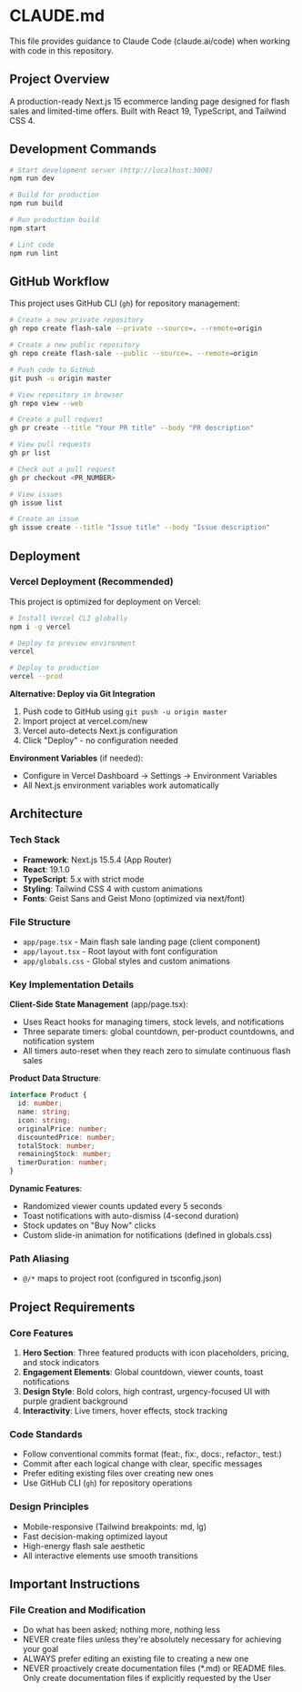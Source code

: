 # CLAUDE.md

This file provides guidance to Claude Code (claude.ai/code) when working with code in this repository.

## Project Overview

A production-ready Next.js 15 ecommerce landing page designed for flash sales and limited-time offers. Built with React 19, TypeScript, and Tailwind CSS 4.

## Development Commands

```bash
# Start development server (http://localhost:3000)
npm run dev

# Build for production
npm run build

# Run production build
npm start

# Lint code
npm run lint
```

## GitHub Workflow

This project uses GitHub CLI (`gh`) for repository management:

```bash
# Create a new private repository
gh repo create flash-sale --private --source=. --remote=origin

# Create a new public repository
gh repo create flash-sale --public --source=. --remote=origin

# Push code to GitHub
git push -u origin master

# View repository in browser
gh repo view --web

# Create a pull request
gh pr create --title "Your PR title" --body "PR description"

# View pull requests
gh pr list

# Check out a pull request
gh pr checkout <PR_NUMBER>

# View issues
gh issue list

# Create an issue
gh issue create --title "Issue title" --body "Issue description"
```

## Deployment

### Vercel Deployment (Recommended)

This project is optimized for deployment on Vercel:

```bash
# Install Vercel CLI globally
npm i -g vercel

# Deploy to preview environment
vercel

# Deploy to production
vercel --prod
```

**Alternative: Deploy via Git Integration**
1. Push code to GitHub using `git push -u origin master`
2. Import project at vercel.com/new
3. Vercel auto-detects Next.js configuration
4. Click "Deploy" - no configuration needed

**Environment Variables** (if needed):
- Configure in Vercel Dashboard → Settings → Environment Variables
- All Next.js environment variables work automatically

## Architecture

### Tech Stack
- **Framework**: Next.js 15.5.4 (App Router)
- **React**: 19.1.0
- **TypeScript**: 5.x with strict mode
- **Styling**: Tailwind CSS 4 with custom animations
- **Fonts**: Geist Sans and Geist Mono (optimized via next/font)

### File Structure
- `app/page.tsx` - Main flash sale landing page (client component)
- `app/layout.tsx` - Root layout with font configuration
- `app/globals.css` - Global styles and custom animations

### Key Implementation Details

**Client-Side State Management** (app/page.tsx):
- Uses React hooks for managing timers, stock levels, and notifications
- Three separate timers: global countdown, per-product countdowns, and notification system
- All timers auto-reset when they reach zero to simulate continuous flash sales

**Product Data Structure**:
```typescript
interface Product {
  id: number;
  name: string;
  icon: string;
  originalPrice: number;
  discountedPrice: number;
  totalStock: number;
  remainingStock: number;
  timerDuration: number;
}
```

**Dynamic Features**:
- Randomized viewer counts updated every 5 seconds
- Toast notifications with auto-dismiss (4-second duration)
- Stock updates on "Buy Now" clicks
- Custom slide-in animation for notifications (defined in globals.css)

### Path Aliasing
- `@/*` maps to project root (configured in tsconfig.json)

## Project Requirements

### Core Features
1. **Hero Section**: Three featured products with icon placeholders, pricing, and stock indicators
2. **Engagement Elements**: Global countdown, viewer counts, toast notifications
3. **Design Style**: Bold colors, high contrast, urgency-focused UI with purple gradient background
4. **Interactivity**: Live timers, hover effects, stock tracking

### Code Standards
- Follow conventional commits format (feat:, fix:, docs:, refactor:, test:)
- Commit after each logical change with clear, specific messages
- Prefer editing existing files over creating new ones
- Use GitHub CLI (`gh`) for repository operations

### Design Principles
- Mobile-responsive (Tailwind breakpoints: md, lg)
- Fast decision-making optimized layout
- High-energy flash sale aesthetic
- All interactive elements use smooth transitions

## Important Instructions

### File Creation and Modification
- Do what has been asked; nothing more, nothing less
- NEVER create files unless they're absolutely necessary for achieving your goal
- ALWAYS prefer editing an existing file to creating a new one
- NEVER proactively create documentation files (*.md) or README files. Only create documentation files if explicitly requested by the User
